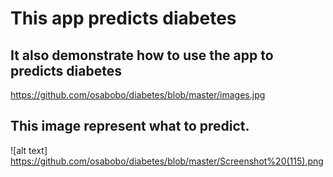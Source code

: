 # This app predicts diabetes
## It also demonstrate how to use the app to predicts diabetes
https://github.com/osabobo/diabetes/blob/master/images.jpg
## This image represent  what to predict.
![alt text] https://github.com/osabobo/diabetes/blob/master/Screenshot%20(115).png

